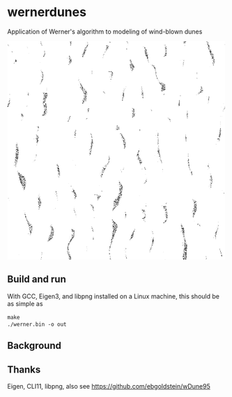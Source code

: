 # wernerdunes
Application of Werner's algorithm to modeling of wind-blown dunes

![dunes dem example](example2.png?raw=true "Example of output, digital elevation model of virtual sand dunes")

## Build and run
With GCC, Eigen3, and libpng installed on a Linux machine, this should be as simple as

	make
	./werner.bin -o out

## Background


## Thanks
Eigen, CLI11, libpng, also see https://github.com/ebgoldstein/wDune95
